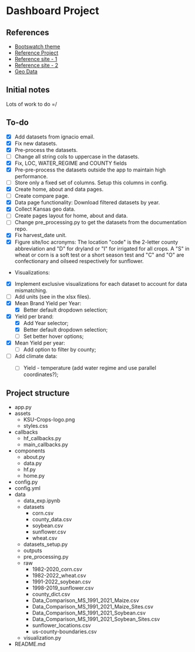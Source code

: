 # Dashboard Project

## References

* [Bootswatch theme](https://bootswatch.com/lumen/)
* [Reference Project](https://github.com/fiakoenjiniring/rainfall/tree/main)
* [Reference site - 1](http://ramwheatdb.com/headtohead.php)
* [Reference site - 2](https://www.myfields.info/crop-data)
* [Geo Data](https://public.opendatasoft.com/explore/dataset/us-county-boundaries)

## Initial notes
Lots of work to do =/

## To-do

- [x] Add datasets from ignacio email.
- [x] Fix new datasets.
- [x] Pre-process the datasets.
- [ ] Change all string cols to uppercase in the datasets.
- [x] Fix, LOC, WATER_REGIME and COUNTY fields
- [x] Pre-pre-process the datasets outside the app to maintain high performance. 
- [ ] Store only a fixed set of columns. Setup this columns in config.
- [x] Create home, about and data pages.
- [ ] Create compare page.
- [x] Data page functionality: Download filtered datasets by year.
- [x] Collect Kansas geo data.
- [ ] Create pages layout for home, about and data.
- [ ] Change pre_processing.py to get the datasets from the documentation repo.
- [x] Fix harvest_date unit.
- [x] Figure site/loc acronyms: The location "code" is the 2-letter county abbreviation and "D" for dryland or "I" for irrigated for all crops. A "S" in wheat or corn is a soft test or a short season test and "C" and "O" are confectionary and oilseed respectively for sunflower. 

* Visualizations:
- [x] Implement exclusive visualizations for each dataset to account for data mismatching.
- [ ] Add units (see in the xlsx files).
- [x] Mean Brand Yield per Year:
  - [x] Better default dropdown selection;
- [x] Yield per brand:
  - [x] Add Year selector;
  - [x] Better default dropdown selection;
  - [ ] Set better hover options;
- [x] Mean Yield per year:
  - [ ] Add option to filter by county;
- [ ] Add climate data:
  - [ ] Yield - temperature (add water regime and use parallel coordinates?);


## Project structure
- app.py
- assets
  - KSU-Crops-logo.png
  - styles.css
- callbacks
  - hf_callbacks.py
  - main_callbacks.py
- components
  - about.py
  - data.py
  - hf.py
  - home.py
- config.py
- config.yml
- data
  - data_exp.ipynb
  - datasets
    - corn.csv
    - county_data.csv
    - soybean.csv
    - sunflower.csv
    - wheat.csv
  - datasets_setup.py
  - outputs
  - pre_processing.py
  - raw
    - 1982-2020_corn.csv
    - 1982-2022_wheat.csv
    - 1991-2022_soybean.csv
    - 1998-2019_sunflower.csv
    - county_dict.csv
    - Data_Comparison_MS_1991_2021_Maize.csv
    - Data_Comparison_MS_1991_2021_Maize_Sites.csv
    - Data_Comparison_MS_1991_2021_Soybean.csv
    - Data_Comparison_MS_1991_2021_Soybean_Sites.csv
    - sunflower_locations.csv
    - us-county-boundaries.csv
  - visualization.py
- README.md
